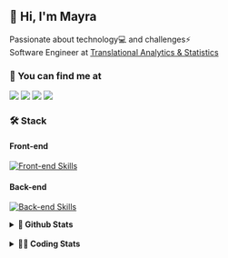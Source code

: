 ## 👋 Hi, I'm Mayra

Passionate about technology💻 and challenges⚡  
Software Engineer at [Translational Analytics & Statistics](https://www.trans-stat.com/)

### 💬 You can find me at

<a href="https://mayra.dev" target="_blank" rel="noopener"><img src="https://img.shields.io/badge/-mayra.dev-005FED?style=flat&logo=Google-chrome&logoColor=white"/></a>
<a href="https://linkedin.com/in/mayraamaral" target="_blank" rel="noopener"><img src="https://img.shields.io/badge/-/mayraamaral-0077B5?style=flat&logo=Linkedin&logoColor=white"/></a>
<a href="mailto:mayra@mayra.dev" target="_blank" rel="noopener"><img src="https://img.shields.io/badge/-mayra@mayra.dev-D14836?style=flat&logo=Gmail&logoColor=white"/></a>
<a href="" target="_blank" rel="noopener"><img src="https://img.shields.io/badge/-mayraamaral-7289DA?style=flat&logo=Discord&logoColor=white"/></a>

### 🛠️ Stack
#### Front-end

[![Front-end Skills](https://skillicons.dev/icons?i=react,next,angular,redux,styledcomponents,html,css,sass,js,ts,figma)](https://skillicons.dev)
#### Back-end

[![Back-end Skills](https://skillicons.dev/icons?i=nodejs,ts,aws,java,spring,postgres,mysql,git,linux,bash,docker,jenkins)](https://skillicons.dev)
  

<details>
    <summary><strong>📌 Github Stats</strong></summary>
    <br />
    <div align="center">
        <table>
      <td><img height="160em" src="https://github-readme-stats.vercel.app/api?username=mayraamaral&show_icons=true&theme=algolia&hide_border=true&hide=stars&count_private=true" alt="Readme stats"></td>
      <td><img height="160em" src="https://github-readme-stats.vercel.app/api/top-langs/?username=mayraamaral&&layout=compact&&theme=algolia&hide_border=true&langs_count=6" alt="Language stats"></td>
       </table>
  </div> 
    

  <p align="center">
    <img src="https://github-readme-streak-stats.herokuapp.com?user=mayraamaral&theme=dark&hide_border=true&date_format=j%20M%5B%20Y%5D&locale=pt-br&background=050F2C&ring=0195DD&fire=23AA7D&currStreakLabel=23AA7D" alt="Streak stats">
  </p> 
</details>

<br />

<details>
  <summary><strong>👩‍💻 Coding Stats</strong></summary>
  <br />
  
  <!--START_SECTION:waka-->
![Code Time](http://img.shields.io/badge/Code%20Time-968%20hrs%2034%20mins-blue)

**🐱 My GitHub Data** 

> 📦 640.8 kB Used in GitHub's Storage 
 > 
> 🚫 Not Opted to Hire
 > 
> 📜 66 Public Repositories 
 > 
> 🔑 35 Private Repositories 
 > 
**I'm an Early 🐤** 

```text
🌞 Morning                661 commits         ███░░░░░░░░░░░░░░░░░░░░░░   11.38 % 
🌆 Daytime                3104 commits        █████████████░░░░░░░░░░░░   53.43 % 
🌃 Evening                1724 commits        ███████░░░░░░░░░░░░░░░░░░   29.68 % 
🌙 Night                  320 commits         █░░░░░░░░░░░░░░░░░░░░░░░░   05.51 % 
```
📅 **I'm Most Productive on Wednesday** 

```text
Monday                   1057 commits        █████░░░░░░░░░░░░░░░░░░░░   18.20 % 
Tuesday                  998 commits         ████░░░░░░░░░░░░░░░░░░░░░   17.18 % 
Wednesday                1158 commits        █████░░░░░░░░░░░░░░░░░░░░   19.93 % 
Thursday                 925 commits         ████░░░░░░░░░░░░░░░░░░░░░   15.92 % 
Friday                   924 commits         ████░░░░░░░░░░░░░░░░░░░░░   15.91 % 
Saturday                 307 commits         █░░░░░░░░░░░░░░░░░░░░░░░░   05.28 % 
Sunday                   440 commits         ██░░░░░░░░░░░░░░░░░░░░░░░   07.57 % 
```


📊 **This Week I Spent My Time On** 

```text
🕑︎ Time Zone: America/Sao_Paulo

💬 Programming Languages: 
TypeScript               19 hrs 16 mins      ████████████████████████░   97.84 % 
Other                    15 mins             ░░░░░░░░░░░░░░░░░░░░░░░░░   01.28 % 
Python                   5 mins              ░░░░░░░░░░░░░░░░░░░░░░░░░   00.49 % 
Markdown                 2 mins              ░░░░░░░░░░░░░░░░░░░░░░░░░   00.23 % 
CSS                      1 min               ░░░░░░░░░░░░░░░░░░░░░░░░░   00.12 % 

🔥 Editors: 
Cursor                   19 hrs 41 mins      █████████████████████████   100.00 % 

💻 Operating System: 
Linux                    19 hrs 41 mins      █████████████████████████   100.00 % 
```

**I Mostly Code in Java** 

```text
Java                     118 repos           ███████░░░░░░░░░░░░░░░░░░   27.90 % 
JavaScript               96 repos            ██████░░░░░░░░░░░░░░░░░░░   22.70 % 
TypeScript               81 repos            █████░░░░░░░░░░░░░░░░░░░░   19.15 % 
Python                   3 repos             ░░░░░░░░░░░░░░░░░░░░░░░░░   00.71 % 
PHP                      2 repos             ░░░░░░░░░░░░░░░░░░░░░░░░░   00.47 % 
```




 Last Updated on 03/09/2025 19:13:19 UTC
<!--END_SECTION:waka-->

</details>
